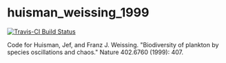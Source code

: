 # huisman_weissing_1999

[![Travis-CI Build Status](https://travis-ci.org/richelbilderbeek/huisweis.svg?branch=master)](https://travis-ci.org/richelbilderbeek/huisweis)
 
Code for Huisman, Jef, and Franz J. Weissing. "Biodiversity of plankton by species oscillations and chaos." Nature 402.6760 (1999): 407.
